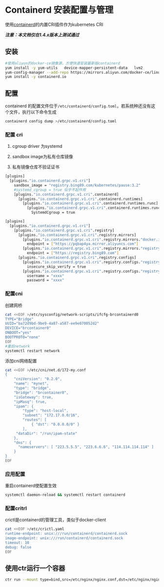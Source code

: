 # Containerd 安装配置与管理

使用[containerd](https://github.com/containerd/cri)的内置CRI插件作为kubernetes CRI

***注意：本文档仅在1.4.x版本上测试通过***

## 安装

```bash
#使用aliyun的docker-ce镜像源，方便快速安装最新版containerd
yum install -y yum-utils   device-mapper-persistent-data   lvm2
yum-config-manager --add-repo https://mirrors.aliyun.com/docker-ce/linux/centos/docker-ce.repo
yum install -y containerd.io
```
## 配置

containerd 的配置文件位于`/etc/containerd/config.toml`，若系统种还没有这个文件，执行以下命令生成

```bash
containerd config dump >/etc/containerd/config.toml
```

### 配置 cri

1. cgroup driver 为systemd

2. sandbox image为私有仓库镜像

3. 私有镜像仓库不验证证书

```bash
[plugins]
  [plugins."io.containerd.grpc.v1.cri"]
    sandbox_image = "registry.bing89.com/kubernetes/pause:3.2"
    #systemd_cgroup = true 似乎不起作用
    [plugins."io.containerd.grpc.v1.cri".containerd]
      [plugins."io.containerd.grpc.v1.cri".containerd.runtimes]
        [plugins."io.containerd.grpc.v1.cri".containerd.runtimes.runc]
          [plugins."io.containerd.grpc.v1.cri".containerd.runtimes.runc.options]
            SystemdCgroup = true
```
```bash
[plugins]
  [plugins."io.containerd.grpc.v1.cri"]
    [plugins."io.containerd.grpc.v1.cri".registry]
      [plugins."io.containerd.grpc.v1.cri".registry.mirrors]
        [plugins."io.containerd.grpc.v1.cri".registry.mirrors."docker.io"]
          endpoint = ["https://pqbap4ya.mirror.aliyuncs.com"]
        [plugins."io.containerd.grpc.v1.cri".registry.mirrors."registry.bing89.com"]
          endpoint = ["https://registry.bing89.com"]
      [plugins."io.containerd.grpc.v1.cri".registry.configs]
        [plugins."io.containerd.grpc.v1.cri".registry.configs."registry.bing89.com".tls]
          insecure_skip_verify = true
        [plugins."io.containerd.grpc.v1.cri".registry.configs."registry.bing89.com".auth]
          username = "xxxx"
          password = "xxxx"
```
### 配置cni

创建网桥

```bash
cat <<EOF >/etc/sysconfig/network-scripts/ifcfg-brcontainerd0
TYPE="Bridge"
UUID="ba72d9bd-9be9-4a87-a587-ee9e070052d2"
DEVICE="brcontainer0"
ONBOOT="yes"
BOOTPROTO="none"
EOF
#重启network
systemctl restart network
```

添加cni网络配置

```bash
cat <<EOF >/etc/cni/net.d/172-my.conf
{
    "cniVersion": "0.2.0",
    "name": "mynet",
    "type": "bridge",
    "bridge": "brcontainer0",
    "isGateway": true,
    "ipMasq": true,
    "ipam": {
        "type": "host-local",
        "subnet": "172.17.0.0/16",
        "routes": [
            { "dst": "0.0.0.0/0" }
        ],
     "dataDir": "/run/ipam-state"
    },
    "dns": {
      "nameservers": [ "223.5.5.5", "223.6.6.6", "114.114.114.114" ]
    }
}
EOF
```
### 应用配置

重启containerd使配置生效

```bash
systemctl daemon-reload && systemctl restart containerd
```

### 配置critrl

crictl是containerd的管理工具，类似于docker-client

```bash
cat <<EOF >/etc/crictl.yaml
runtime-endpoint: unix:///run/containerd/containerd.sock
image-endpoint: unix:///run/containerd/containerd.sock
timeout: 10
debug: false
EOF
```

## 使用ctr运行一个容器

```bash
ctr run --mount type=bind,src=/etc/nginx/nginx.conf,dst=/etc/nginx/nginx.conf,options=rbind:ro --mount type=bind,src=/etc/nginx/conf.d,dst=/etc/nginx/conf.d,options=rbind:ro --memory-limit 1024000000 --net-host -d docker.io/library/nginx:1.9 nginx

```